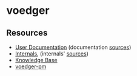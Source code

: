 # voedger

## Resources

- [User Documentation](https://docs.voedger.io) (documentation [sources](https://github.com/voedger/voedger-docs))
- [Internals](https://internals.voedger.io), (internals' [sources](https://github.com/voedger/voedger-internals))
- [Knowledge Base](https://github.com/voedger/voedger-kb/blob/main/README.md)
- [voedger-pm](https://github.com/orgs/voedger/projects/11)


